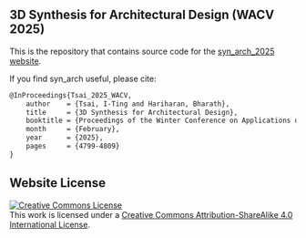 ## 3D Synthesis for Architectural Design (WACV 2025)

This is the repository that contains source code for the [syn_arch_2025 website](https://itingtsai.github.io/syn_arch_2025).

If you find syn_arch useful, please cite:

```tex
@InProceedings{Tsai_2025_WACV,
    author    = {Tsai, I-Ting and Hariharan, Bharath},
    title     = {3D Synthesis for Architectural Design},
    booktitle = {Proceedings of the Winter Conference on Applications of Computer Vision (WACV)},
    month     = {February},
    year      = {2025},
    pages     = {4799-4809}
}
```

## Website License
<a rel="license" href="http://creativecommons.org/licenses/by-sa/4.0/"><img alt="Creative Commons License" style="border-width:0" src="https://i.creativecommons.org/l/by-sa/4.0/88x31.png" /></a><br />This work is licensed under a <a rel="license" href="http://creativecommons.org/licenses/by-sa/4.0/">Creative Commons Attribution-ShareAlike 4.0 International License</a>.
